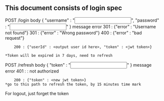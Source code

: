 ## This document consists of login spec

POST /login
    body
        {
            "username" : "<input username here>",
            "password" : "<input password here>"
        }
    message error
        301 : {"error" : "Username not found"}
        301 : {"error" : "Wrong password"}
        400 : {"error" : "bad request"}

        200 : {"userId" : <output user id here>, "token" : <jwt token>}
    
    *Token will be expired in 7 days, need to refresh

POST /refresh
    body
        {
            "token" : "<input jwt token here>"
        }
    message error
        401 : : not authorized

        200 : {"token" : <new jwt token>}
    *go to this path to refresh the token, by 15 minutes time mark


For logout, just forget the token
